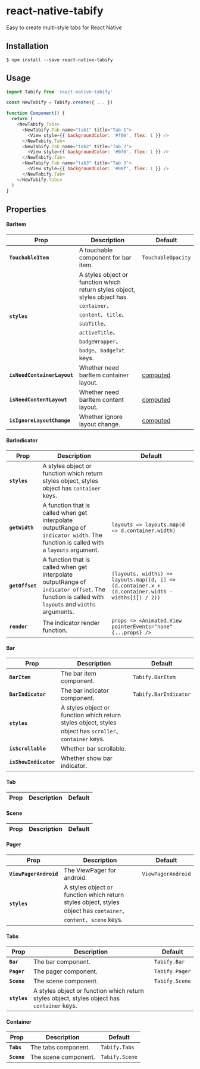 # react-native-tabify
Easy to create multi-style tabs for React Native

## Installation
`$ npm install --save react-native-tabify`

## Usage

```js
import Tabify from 'react-native-tabify'

const NewTabify = Tabify.create({ ... })

function Component() {
  return (
    <NewTabify.Tabs>
      <NewTabify.Tab name="tab1" title="Tab 1">
        <View style={{ backgroundColor: '#f00', flex: 1 }} />
      </NewTabify.Tab>
      <NewTabify.Tab name="tab2" title="Tab 2">
        <View style={{ backgroundColor: '#0f0', flex: 1 }} />
      </NewTabify.Tab>
      <NewTabify.Tab name="tab3" title="Tab 3">
        <View style={{ backgroundColor: '#00f', flex: 1 }} />
      </NewTabify.Tab>
    </NewTabify.Tabs>
  )
}
```

## Properties

#### BarItem
| Prop | Description | Default |
|---|---|---|
|**`TouchableItem`**|A touchable component for bar item. |`TouchableOpacity`|
|**`styles`**|A styles object or function which return styles object, styles object has `container`、`content`、`title`、`subTitle`、`activeTitle`、`badgeWrapper`、`badge`、`badgeTxt` keys. ||
|**`isNeedContainerLayout`**|Whether need barItem container layout. |[computed](./src/index.js#L48)|
|**`isNeedContentLayout`**|Whether need barItem content layout. |[computed](./src/index.js#L49)|
|**`isIgnoreLayoutChange`**|Whether ignore layout change. |[computed](./src/index.js#L50)|

#### BarIndicator
| Prop | Description | Default |
|---|---|---|
|**`styles`**|A styles object or function which return styles object, styles object has `container` keys. ||
|**`getWidth`**|A function that is called when get interpolate outputRange of `indicator width`. The function is called with a `layouts` argument. |`layouts => layouts.map(d => d.container.width)`|
|**`getOffset`**|A function that is called when get interpolate outputRange of `indicator offset`. The function is called with `layouts` and `widths` arguments. |`(layouts, widths) => layouts.map((d, i) => (d.container.x + (d.container.width - widths[i]) / 2))`|
|**`render`**|The indicator render function. |`props => <Animated.View pointerEvents="none" {...props} />`|

#### Bar
| Prop | Description | Default |
|---|---|---|
|**`BarItem`**|The bar item component. |`Tabify.BarItem`|
|**`BarIndicator`**|The bar indicator component. |`Tabify.BarIndicator`|
|**`styles`**|A styles object or function which return styles object, styles object has `scroller`、`container` keys. ||
|**`isScrollable`**|Whether bar scrollable. ||
|**`isShowIndicator`**|Whether show bar indicator. ||

#### Tab
| Prop | Description | Default |
|---|---|---|

#### Scene
| Prop | Description | Default |
|---|---|---|

#### Pager
| Prop | Description | Default |
|---|---|---|
|**`ViewPagerAndroid`**|The ViewPager for android. |`ViewPagerAndroid`|
|**`styles`**|A styles object or function which return styles object, styles object has `container`、`content`、`scene` keys. ||

#### Tabs
| Prop | Description | Default |
|---|---|---|
|**`Bar`**|The bar component. |`Tabify.Bar`|
|**`Pager`**|The pager component. |`Tabify.Pager`|
|**`Scene`**|The scene component. |`Tabify.Scene`|
|**`styles`**|A styles object or function which return styles object, styles object has `container` keys. ||

#### Container
| Prop | Description | Default |
|---|---|---|
|**`Tabs`**|The tabs component. |`Tabify.Tabs`|
|**`Scene`**|The scene component. |`Tabify.Scene`|


